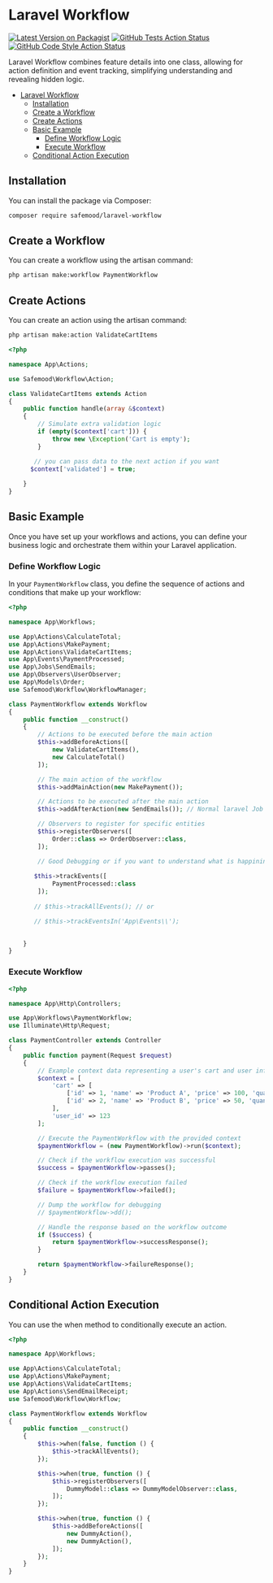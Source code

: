 # Laravel Workflow

[![Latest Version on Packagist](https://img.shields.io/packagist/v/safemood/laravel-workflow?style=flat-square&color=blue
)](https://packagist.org/packages/safemood/laravel-workflow)
[![GitHub Tests Action Status](https://img.shields.io/github/actions/workflow/status/safemood/laravel-workflow/run-tests.yml?branch=main&label=tests&style=flat-square)](https://github.com/safemood/laravel-workflow/actions?query=workflow%3Arun-tests+branch%3Amain)
[![GitHub Code Style Action Status](https://img.shields.io/github/actions/workflow/status/safemood/laravel-workflow/fix-php-code-style-issues.yml?branch=main&label=code%20style&style=flat-square)](https://github.com/safemood/laravel-workflow/actions?query=workflow%3A"Fix+PHP+code+style+issues"+branch%3Amain)

Laravel Workflow combines feature details into one class, allowing for action definition and event tracking, simplifying understanding and revealing hidden logic.

- [Laravel Workflow](#laravel-workflow)
  - [Installation](#installation)
  - [Create a Workflow](#create-a-workflow)
  - [Create Actions](#create-actions)
  - [Basic Example](#basic-example)
    - [Define Workflow Logic](#define-workflow-logic)
    - [Execute Workflow](#execute-workflow)
  - [Conditional Action Execution](#conditional-action-execution)

## Installation

You can install the package via Composer:

```bash
composer require safemood/laravel-workflow
```

## Create a Workflow

You can create a workflow using the artisan command:

```bash
php artisan make:workflow PaymentWorkflow
```

## Create Actions

You can create an action using the artisan command:

```bash
php artisan make:action ValidateCartItems
```

```php
<?php

namespace App\Actions;

use Safemood\Workflow\Action;

class ValidateCartItems extends Action
{
    public function handle(array &$context)
    {
        // Simulate extra validation logic
        if (empty($context['cart'])) {
            throw new \Exception('Cart is empty');
        }

       // you can pass data to the next action if you want
	  $context['validated'] = true; 
        
    }
}
```


## Basic Example

Once you have set up your workflows and actions, you can define your business logic and orchestrate them within your Laravel application.

### Define Workflow Logic

In your `PaymentWorkflow` class, you define the sequence of actions and conditions that make up your workflow:

```php
<?php

namespace App\Workflows;

use App\Actions\CalculateTotal;
use App\Actions\MakePayment;
use App\Actions\ValidateCartItems;
use App\Events\PaymentProcessed;
use App\Jobs\SendEmails;
use App\Observers\UserObserver;
use App\Models\Order;
use Safemood\Workflow\WorkflowManager;

class PaymentWorkflow extends Workflow
{
    public function __construct()
    {
        // Actions to be executed before the main action
        $this->addBeforeActions([
            new ValidateCartItems(),
            new CalculateTotal()
        ]);

        // The main action of the workflow
        $this->addMainAction(new MakePayment());

        // Actions to be executed after the main action
        $this->addAfterAction(new SendEmails()); // Normal laravel Job in this example

        // Observers to register for specific entities
        $this->registerObservers([
            Order::class => OrderObserver::class,
        ]);

        // Good Debugging or if you want to understand what is happining during the workflow execution: 
	  
	   $this->trackEvents([
            PaymentProcessed::class
        ]);
	  
       // $this->trackAllEvents(); // or

       // $this->trackEventsIn('App\Events\\'); 

       
    }
}
```

### Execute Workflow

```php
<?php

namespace App\Http\Controllers;

use App\Workflows\PaymentWorkflow;
use Illuminate\Http\Request;

class PaymentController extends Controller
{
    public function payment(Request $request)
    {
        // Example context data representing a user's cart and user information
        $context = [
            'cart' => [
                ['id' => 1, 'name' => 'Product A', 'price' => 100, 'quantity' => 2],
                ['id' => 2, 'name' => 'Product B', 'price' => 50, 'quantity' => 1]
            ],
            'user_id' => 123
        ];

        // Execute the PaymentWorkflow with the provided context
        $paymentWorkflow = (new PaymentWorkflow)->run($context);

        // Check if the workflow execution was successful
        $success = $paymentWorkflow->passes();

        // Check if the workflow execution failed
        $failure = $paymentWorkflow->failed();

        // Dump the workflow for debugging
        // $paymentWorkflow->dd();

        // Handle the response based on the workflow outcome
        if ($success) {
            return $paymentWorkflow->successResponse();
        }  

        return $paymentWorkflow->failureResponse();
    }
}


```

## Conditional Action Execution

You can use the when method to conditionally execute an action.

```php
<?php

namespace App\Workflows;

use App\Actions\CalculateTotal;
use App\Actions\MakePayment;
use App\Actions\ValidateCartItems;
use App\Actions\SendEmailReceipt;
use Safemood\Workflow\Workflow;

class PaymentWorkflow extends Workflow
{
    public function __construct()
    {
        $this->when(false, function () {
            $this->trackAllEvents();
        });

        $this->when(true, function () {
            $this->registerObservers([
                DummyModel::class => DummyModelObserver::class,
            ]);
        });

        $this->when(true, function () {
            $this->addBeforeActions([
                new DummyAction(),
                new DummyAction(),
            ]);
        });
    }
}
```